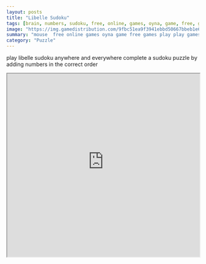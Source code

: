 ```yaml
---
layout: posts
title: "Libelle Sudoku"
tags: [brain, numbers, sudoku, free, online, games, oyna, game, free, games, play, play, games]
image: "https://img.gamedistribution.com/9fbc51ea9f3941ebbd50667bbeb1e6e9.jpg"
summary: "mouse  free online games oyna game free games play play games"
category: "Puzzle"
---
```


play libelle sudoku anywhere and everywhere complete a sudoku puzzle by adding numbers in the correct order

<iframe width="100%" height="480px;" src="https://html5.gamedistribution.com/9fbc51ea9f3941ebbd50667bbeb1e6e9/"></iframe>